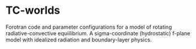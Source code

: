 # TC-worlds
Forotran code and parameter configurations for a model of rotating radiative-convective equiilibrium.  A sigma-coordinate (hydrostatic) f-plane model with idealized radiation and boundary-layer physics.
